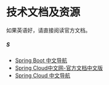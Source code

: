 # 技术文档及资源

如果英语好，请直接阅读官方文档。

##### S
+ [Spring Boot 中文导航](http://springboot.fun/)
+ [Spring Cloud中文网-官方文档中文版](https://springcloud.cc/)
+ [Spring Cloud 中文导航](http://springcloud.fun/)